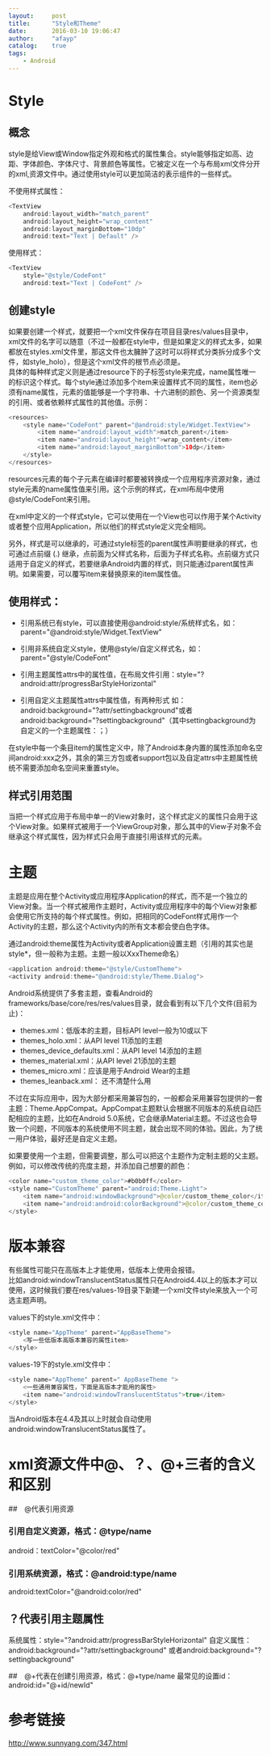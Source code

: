 ```yaml
---
layout:     post
title:      "Style和Theme"
date:       2016-03-10 19:06:47
author:     "afayp"
catalog:    true
tags:
    - Android
---
```



# Style

## 概念


style是给View或Window指定外观和格式的属性集合。style能够指定如高、边距、字体颜色、字体尺寸、背景颜色等属性。它被定义在一个与布局xml文件分开的xml,资源文件中。通过使用style可以更加简洁的表示组件的一些样式。

<!--more-->

不使用样式属性：
```java
<TextView
	android:layout_width="match_parent"
	android:layout_height="wrap_content"
	android:layout_marginBottom="10dp"
	android:text="Text | Default" />
```

使用样式：
```java
<TextView
	style="@style/CodeFont"
	android:text="Text | CodeFont" />
```

## 创建style

如果要创建一个样式，就要把一个xml文件保存在项目目录res/values目录中，xml文件的名字可以随意（不过一般都在style中，但是如果定义的样式太多，如果都放在styles.xml文件里，那这文件也太臃肿了这时可以将样式分类拆分成多个文件，如style_holo），但是这个xml文件的根节点必须是<resources>。    
具体的每种样式定义则是通过resource下的子标签style来完成，name属性唯一的标识这个样式。每个style通过添加多个item来设置样式不同的属性，item也必须有name属性，<item>元素的值能够是一个字符串、十六进制的颜色、另一个资源类型的引用、或者依赖样式属性的其他值。示例：

```java
<resources>
    <style name="CodeFont" parent="@android:style/Widget.TextView">
        <item name="android:layout_width">match_parent</item>
        <item name="android:layout_height">wrap_content</item>
        <item name="android:layout_marginBottom">10dp</item>
    </style>
</resources>
```

resources元素的每个子元素在编译时都要被转换成一个应用程序资源对象，通过style元素的name属性值来引用。这个示例的样式，在xml布局中使用@style/CodeFont来引用。

在xml中定义的一个样式style，它可以使用在一个View也可以作用于某个Activity或者整个应用Application，所以他们的样式style定义完全相同。


另外，样式是可以继承的，可通过style标签的parent属性声明要继承的样式，也可通过点前缀 (.) 继承，点前面为父样式名称，后面为子样式名称。点前缀方式只适用于自定义的样式，若要继承Android内置的样式，则只能通过parent属性声明。如果需要，可以覆写item来替换原来的item属性值。


## 使用样式：
- 引用系统已有style，可以直接使用@android:style/系统样式名，如：parent="@android:style/Widget.TextView"

- 引用非系统自定义style，使用@style/自定义样式名，如：parent="@style/CodeFont"

- 引用主题属性attrs中的属性值，在布局文件引用：style="?android:attr/progressBarStyleHorizontal"

- 引用自定义主题属性attrs中属性值，有两种形式 如：android:background="?attr/settingbackground"或者android:background="?settingbackground"（其中settingbackground为自定义的一个主题属性：<attr name="settingbackground" format="reference|color"/>；）

在style中每一个条目item的属性定义中，除了Android本身内置的属性添加命名空间android:xxx之外，其余的第三方包或者support包以及自定attrs中主题属性统统不需要添加命名空间来重置style。

## 样式引用范围

当把一个样式应用于布局中单一的View对象时，这个样式定义的属性只会用于这个View对象。如果样式被用于一个ViewGroup对象，那么其中的View子对象不会继承这个样式属性，因为样式只会用于直接引用该样式的元素。


# 主题

主题是应用在整个Activity或应用程序Application的样式，而不是一个独立的View对象。当一个样式被用作主题时，Activity或应用程序中的每个View对象都会使用它所支持的每个样式属性。例如，把相同的CodeFont样式用作一个Activity的主题，那么这个Activity内的所有文本都会使白色字体。


通过android:theme属性为Activity或者Application设置主题（引用的其实也是style*，但一般称为主题。主题一般以XxxTheme命名）
```java
<application android:theme="@style/CustomTheme"> 
<activity android:theme="@android:style/Theme.Dialog"> 
```


Android系统提供了多套主题，查看Android的frameworks/base/core/res/res/values目录，就会看到有以下几个文件(目前为止)：

- themes.xml：低版本的主题，目标API level一般为10或以下
- themes_holo.xml：从API level 11添加的主题
- themes_device_defaults.xml：从API level 14添加的主题
- themes_material.xml：从API level 21添加的主题
- themes_micro.xml：应该是用于Android Wear的主题
- themes_leanback.xml： 还不清楚什么用


不过在实际应用中，因为大部分都采用兼容包的，一般都会采用兼容包提供的一套主题：Theme.AppCompat。AppCompat主题默认会根据不同版本的系统自动匹配相应的主题，比如在Android 5.0系统，它会继承Material主题。不过这也会导致一个问题，不同版本的系统使用不同主题，就会出现不同的体验。因此，为了统一用户体验，最好还是自定义主题。


如果要使用一个主题，但需要调整，那么可以把这个主题作为定制主题的父主题。例如，可以修改传统的亮度主题，并添加自己想要的颜色：
```java
<color name="custom_theme_color">#b0b0ff</color>
<style name="CustomTheme" parent="android:Theme.Light">
	<item name="android:windowBackground">@color/custom_theme_color</item>
	<item name="android:android:colorBackground">@color/custom_theme_color</item>
</style> 
```

# 版本兼容


有些属性可能只在高版本上才能使用，低版本上使用会报错。  
比如android:windowTranslucentStatus属性只在Android4.4以上的版本才可以使用，这时候我们要在res/values-19目录下新建一个xml文件style来放入一个可选主题声明。

values下的style.xml文件中：
```java
<style name="AppTheme" parent="AppBaseTheme">
	<写一些低版本高版本兼容的属性item>
</style>
```
values-19下的style.xml文件中：

```java
<style name="AppTheme" parent=" AppBaseTheme ">
	<一些通用兼容属性，下面是高版本才能用的属性>
	<item name="android:windowTranslucentStatus">true</item>
</style>
```

当Android版本在4.4及其以上时就会自动使用android:windowTranslucentStatus属性了。


# xml资源文件中@、？、@+三者的含义和区别

##　@代表引用资源

### 引用自定义资源，格式：@type/name

android：textColor="@color/red"

### 引用系统资源，格式：@android:type/name
android:textColor="@android:color/red"

## ？代表引用主题属性
系统属性：style="?android:attr/progressBarStyleHorizontal"
自定义属性：android:background="?attr/settingbackground"
		或者android:background="?settingbackground"

##　@+代表在创建引用资源，格式：@+type/name
最常见的设置id：
android:id="@+id/newId"




# 参考链接
<http://www.sunnyang.com/347.html>